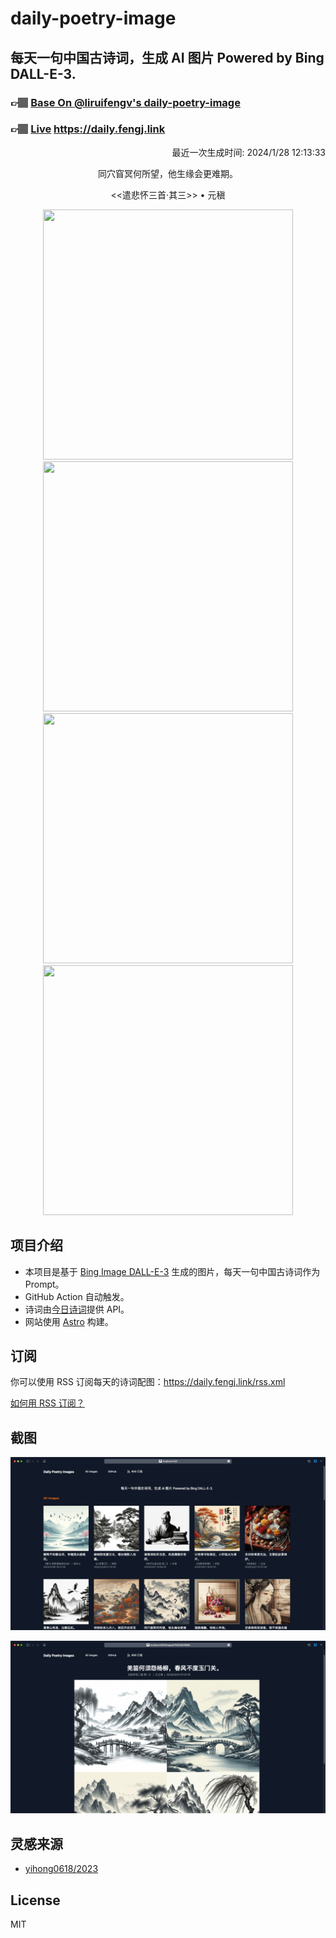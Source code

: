 
# daily-poetry-image

## 每天一句中国古诗词，生成 AI 图片 Powered by Bing DALL-E-3.

### 👉🏽 [Base On @liruifengv's daily-poetry-image](https://github.com/liruifengv/daily-poetry-image)

### 👉🏽 [Live](https://daily.fengj.link) https://daily.fengj.link

<p align="right">
  最近一次生成时间: 2024/1/28 12:13:33
</p>
<p align="center">
同穴窅冥何所望，他生缘会更难期。
</p>
<p align="center">
<<遣悲怀三首·其三>> • 元稹
</p>
<p align="center">
<img src="https://tse4.mm.bing.net/th/id/OIG1.L6intjinTVXKLdfdJKJ3" height="400" width="400" />
<img src="https://tse4.mm.bing.net/th/id/OIG1.FteZ1xmniF36C_c.86yv" height="400" width="400" />
<img src="https://tse2.mm.bing.net/th/id/OIG1.ZpF9.9nLTwyldD0OEh4C" height="400" width="400" />
<img src="https://tse4.mm.bing.net/th/id/OIG1.k705ditHrNll1Bg15X.s" height="400" width="400" />
</p>

## 项目介绍

-   本项目是基于 [Bing Image DALL-E-3](https://www.bing.com/images/create) 生成的图片，每天一句中国古诗词作为 Prompt。
-   GitHub Action 自动触发。
-   诗词由[今日诗词](https://www.jinrishici.com/)提供 API。
-   网站使用 [Astro](https://astro.build) 构建。

## 订阅

你可以使用 RSS 订阅每天的诗词配图：https://daily.fengj.link/rss.xml

[如何用 RSS 订阅？](https://zhuanlan.zhihu.com/p/55026716)

## 截图

![图片列表](./screenshots/Snipaste_2023-12-28_21-00-26.png)

![图片详情](./screenshots/Snipaste_2023-12-28_21-00-53.png)

## 灵感来源

-   [yihong0618/2023](https://github.com/yihong0618/2023)

## License

MIT
